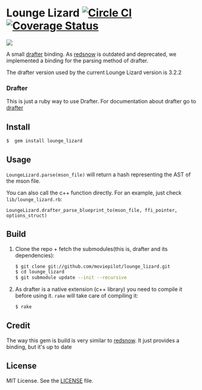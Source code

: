 # Lounge Lizard [![Circle CI](https://circleci.com/gh/moviepilot/lounge_lizard/tree/master.svg?style=shield)](https://circleci.com/gh/moviepilot/lounge_lizard/tree/master) [![Coverage Status](https://coveralls.io/repos/moviepilot/lounge_lizard/badge.svg?branch=master&service=github)](https://coveralls.io/github/moviepilot/lounge_lizard?branch=master)

![](https://cloud.githubusercontent.com/assets/3609616/21100043/238d67cc-c072-11e6-9f4e-252e9cb1ae19.jpg)

A small [drafter](https://github.com/apiaryio/drafter) binding. As [redsnow](https://github.com/apiaryio/redsnow)
is outdated and deprecated, we implemented a binding for the parsing method of drafter.

The drafter version used by the current Lounge Lizard version is 3.2.2

### Drafter

This is just a ruby way to use Drafter. For documentation about drafter go to 
[drafter](https://github.com/apiaryio/drafter)

## Install

```sh
$  gem install lounge_lizard
```

## Usage
`LoungeLizard.parse(mson_file)` will return a hash representing the AST of the mson file.

You can also call the c++ function directly. For an example, just check `lib/lounge_lizard.rb`:

`LoungeLizard.drafter_parse_blueprint_to(mson_file, ffi_pointer, options_struct)`

## Build

1. Clone the repo + fetch the submodules(this is, drafter and its dependencies):

    ```sh
    $ git clone git://github.com/moviepilot/lounge_lizard.git
    $ cd lounge_lizard
    $ git submodule update --init --recursive
    ```

2. As drafter is a native extension (c++ library) you need to compile it
before using it. `rake` will take care of compiling it:


    ```sh
    $ rake
    ```

## Credit

The way this gem is build is very similar to [redsnow](https://github.com/apiaryio/redsnow).
It just provides a binding, but it's up to date

## License
MIT License. See the [LICENSE](https://github.com/moviepilot/lounge_lizard/blob/master/LICENSE) file.
